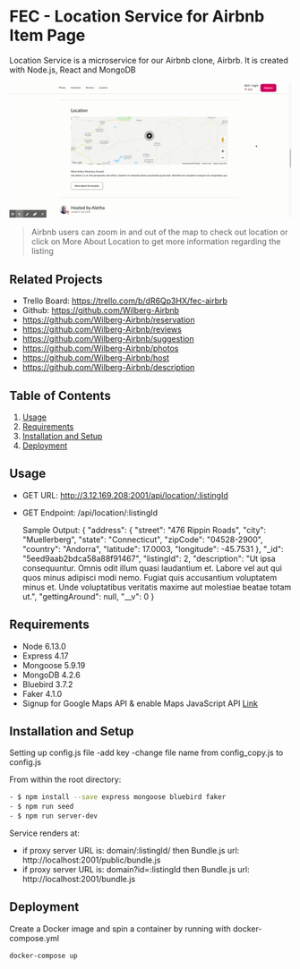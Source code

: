 # FEC - Location Service for Airbnb Item Page

  Location Service is a microservice for our Airbnb clone, Airbrb. It is created with Node.js, React and MongoDB

  ![](AirBrb.gif)
  
  >Airbnb users can zoom in and out of the map to check out location or click on More About Location to get more information regarding the listing

## Related Projects

  - Trello Board: https://trello.com/b/dR6Qp3HX/fec-airbrb
  - Github: https://github.com/Wilberg-Airbnb
  - https://github.com/Wilberg-Airbnb/reservation
  - https://github.com/Wilberg-Airbnb/reviews
  - https://github.com/Wilberg-Airbnb/suggestion
  - https://github.com/Wilberg-Airbnb/photos
  - https://github.com/Wilberg-Airbnb/host
  - https://github.com/Wilberg-Airbnb/description

## Table of Contents

1. [Usage](#Usage)
2. [Requirements](#requirements)
3. [Installation and Setup](#InstallationandSetup)
4. [Deployment](#deployment)


## Usage
  
  - GET URL: http://3.12.169.208:2001/api/location/:listingId
  - GET Endpoint: /api/location/:listingId

    Sample Output: {
          "address": {
              "street": "476 Rippin Roads",
              "city": "Muellerberg",
              "state": "Connecticut",
              "zipCode": "04528-2900",
              "country": "Andorra",
              "latitude": 17.0003,
              "longitude": -45.7531
          },
          "_id": "5eed9aab2bdca58a88f91467",
          "listingId": 2,
          "description": "Ut ipsa consequuntur. Omnis odit illum quasi laudantium et. Labore vel aut qui quos minus adipisci modi nemo. Fugiat quis accusantium voluptatem minus et. Unde voluptatibus veritatis maxime aut molestiae beatae totam ut.",
          "gettingAround": null,
          "__v": 0
      }

## Requirements

- Node 6.13.0
- Express 4.17
- Mongoose 5.9.19
- MongoDB 4.2.6
- Bluebird 3.7.2
- Faker 4.1.0
- Signup for Google Maps API & enable Maps JavaScript API [Link](https://console.developers.google.com/apis/)

## Installation and Setup

Setting up config.js file
  -add key
  -change file name from config_copy.js to config.js
  
From within the root directory:

```sh
- $ npm install --save express mongoose bluebird faker
- $ npm run seed 
- $ npm run server-dev
```


Service renders at:
    <div id="location"></div>
    <div id="about-modal"></div>
  
- if proxy server URL is: domain/:listingId/ then Bundle.js url: http://localhost:2001/public/bundle.js
- if proxy server URL is: domain?id=:listingId then Bundle.js url: http://localhost:2001/bundle.js


## Deployment

Create a Docker image and spin a container by running with docker-compose.yml

```sh
docker-compose up
```


